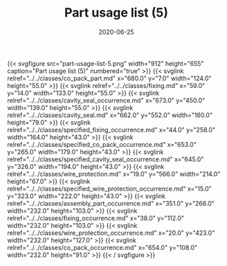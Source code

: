﻿---
title: Part usage list (5)
toc: false
type: specs
layout: diagram
date: "2020-06-25"
draft: false
specification: KBL
version: 2.5.sr1
documentType: "Recommendation"
elementType: Diagram
classes:
  - Co_pack_part
  - Fixing
  - Cavity_seal_occurrence
  - Cavity_seal
  - Specified_fixing_occurrence
  - Specified_co_pack_occurrence
  - Specified_cavity_seal_occurrence
  - Wire_protection
  - Specified_wire_protection_occurrence
  - Assembly_part_occurrence
  - Fixing_occurrence
  - Wire_protection_occurrence
  - Co_pack_occurrence
menu:
  KBL-2.5.sr1:    
    parent: presentation
    identifier: presentation/part-usage-list-5
    weight: 1012 

# Prev/next pager order (if `docs_section_pager` enabled in `params.toml`)
weight: 1012
---
{{< svgfigure src="part-usage-list-5.png" width="912" height="655" caption="Part usage list (5)" numbered="true" >}}
  {{< svglink relref="../../classes/co_pack_part.md" x="680.0" y="7.0" width="124.0" height="55.0" >}}
  {{< svglink relref="../../classes/fixing.md" x="59.0" y="14.0" width="133.0" height="55.0" >}}
  {{< svglink relref="../../classes/cavity_seal_occurrence.md" x="673.0" y="450.0" width="139.0" height="55.0" >}}
  {{< svglink relref="../../classes/cavity_seal.md" x="662.0" y="552.0" width="160.0" height="79.0" >}}
  {{< svglink relref="../../classes/specified_fixing_occurrence.md" x="44.0" y="258.0" width="164.0" height="43.0" >}}
  {{< svglink relref="../../classes/specified_co_pack_occurrence.md" x="653.0" y="265.0" width="179.0" height="43.0" >}}
  {{< svglink relref="../../classes/specified_cavity_seal_occurrence.md" x="645.0" y="326.0" width="194.0" height="43.0" >}}
  {{< svglink relref="../../classes/wire_protection.md" x="19.0" y="566.0" width="214.0" height="67.0" >}}
  {{< svglink relref="../../classes/specified_wire_protection_occurrence.md" x="15.0" y="323.0" width="222.0" height="43.0" >}}
  {{< svglink relref="../../classes/assembly_part_occurrence.md" x="351.0" y="266.0" width="232.0" height="103.0" >}}
  {{< svglink relref="../../classes/fixing_occurrence.md" x="38.0" y="112.0" width="232.0" height="103.0" >}}
  {{< svglink relref="../../classes/wire_protection_occurrence.md" x="20.0" y="423.0" width="232.0" height="127.0" >}}
  {{< svglink relref="../../classes/co_pack_occurrence.md" x="654.0" y="108.0" width="232.0" height="91.0" >}}
{{< / svgfigure >}}
